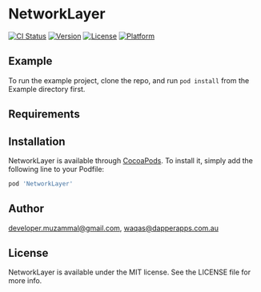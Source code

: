 # NetworkLayer

[![CI Status](https://img.shields.io/travis/developer.muzammal@gmail.com/NetworkLayer.svg?style=flat)](https://travis-ci.org/developer.muzammal@gmail.com/NetworkLayer)
[![Version](https://img.shields.io/cocoapods/v/NetworkLayer.svg?style=flat)](https://cocoapods.org/pods/NetworkLayer)
[![License](https://img.shields.io/cocoapods/l/NetworkLayer.svg?style=flat)](https://cocoapods.org/pods/NetworkLayer)
[![Platform](https://img.shields.io/cocoapods/p/NetworkLayer.svg?style=flat)](https://cocoapods.org/pods/NetworkLayer)

## Example

To run the example project, clone the repo, and run `pod install` from the Example directory first.

## Requirements

## Installation

NetworkLayer is available through [CocoaPods](https://cocoapods.org). To install
it, simply add the following line to your Podfile:

```ruby
pod 'NetworkLayer'
```

## Author

developer.muzammal@gmail.com, waqas@dapperapps.com.au

## License

NetworkLayer is available under the MIT license. See the LICENSE file for more info.
